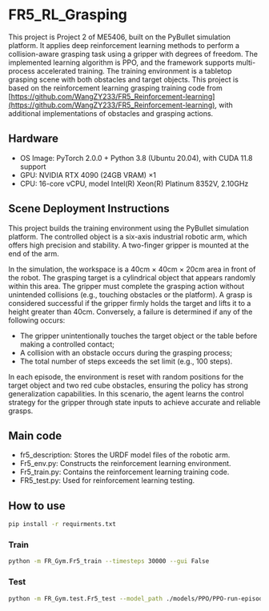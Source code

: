 # FR5_RL_Grasping

This project is Project 2 of ME5406, built on the PyBullet simulation platform. It applies deep reinforcement learning methods to perform a collision-aware grasping task using a gripper with degrees of freedom. The implemented learning algorithm is PPO, and the framework supports multi-process accelerated training. The training environment is a tabletop grasping scene with both obstacles and target objects.
This project is based on the reinforcement learning grasping training code from [https://github.com/WangZY233/FR5_Reinforcement-learning](https://github.com/WangZY233/FR5_Reinforcement-learning), with additional implementations of obstacles and grasping actions.

## Hardware
- OS Image: PyTorch 2.0.0 + Python 3.8 (Ubuntu 20.04), with CUDA 11.8 support  
- GPU: NVIDIA RTX 4090 (24GB VRAM) ×1  
- CPU: 16-core vCPU, model Intel(R) Xeon(R) Platinum 8352V, 2.10GHz

## Scene Deployment Instructions
This project builds the training environment using the PyBullet simulation platform. The controlled object is a six-axis industrial robotic arm, which offers high precision and stability. A two-finger gripper is mounted at the end of the arm.

In the simulation, the workspace is a 40cm × 40cm × 20cm area in front of the robot. The grasping target is a cylindrical object that appears randomly within this area. The gripper must complete the grasping action without unintended collisions (e.g., touching obstacles or the platform). A grasp is considered successful if the gripper firmly holds the target and lifts it to a height greater than 40cm. Conversely, a failure is determined if any of the following occurs:
- The gripper unintentionally touches the target object or the table before making a controlled contact;
- A collision with an obstacle occurs during the grasping process;
- The total number of steps exceeds the set limit (e.g., 100 steps).

In each episode, the environment is reset with random positions for the target object and two red cube obstacles, ensuring the policy has strong generalization capabilities. In this scenario, the agent learns the control strategy for the gripper through state inputs to achieve accurate and reliable grasps.

## Main code
- fr5_description: Stores the URDF model files of the robotic arm.
- Fr5_env.py: Constructs the reinforcement learning environment.
- Fr5_train.py: Contains the reinforcement learning training code.
- FR5_test.py: Used for reinforcement learning testing.


## How to use
```bash
pip install -r requirments.txt
```
### Train
```bash
python -m FR_Gym.Fr5_train --timesteps 30000 --gui False
```
### Test
```bash
python -m FR_Gym.test.Fr5_test --model_path ./models/PPO/PPO-run-episode219
```
